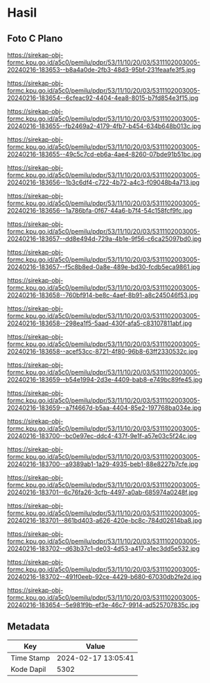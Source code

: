 # Hasil

## Foto C Plano

https://sirekap-obj-formc.kpu.go.id/a5c0/pemilu/pdpr/53/11/10/20/03/5311102003005-20240216-183653--b8a4a0de-2fb3-48d3-95bf-231feaafe3f5.jpg

https://sirekap-obj-formc.kpu.go.id/a5c0/pemilu/pdpr/53/11/10/20/03/5311102003005-20240216-183654--6cfeac92-4404-4ea8-8015-b7fd854e3f15.jpg

https://sirekap-obj-formc.kpu.go.id/a5c0/pemilu/pdpr/53/11/10/20/03/5311102003005-20240216-183655--fb2469a2-4179-4fb7-b454-634b648b013c.jpg

https://sirekap-obj-formc.kpu.go.id/a5c0/pemilu/pdpr/53/11/10/20/03/5311102003005-20240216-183655--49c5c7cd-eb6a-4ae4-8260-07bde91b51bc.jpg

https://sirekap-obj-formc.kpu.go.id/a5c0/pemilu/pdpr/53/11/10/20/03/5311102003005-20240216-183656--1b3c6df4-c722-4b72-a4c3-f09048b4a713.jpg

https://sirekap-obj-formc.kpu.go.id/a5c0/pemilu/pdpr/53/11/10/20/03/5311102003005-20240216-183656--1a786bfa-0f67-44a6-b7f4-54c158fcf9fc.jpg

https://sirekap-obj-formc.kpu.go.id/a5c0/pemilu/pdpr/53/11/10/20/03/5311102003005-20240216-183657--dd8e494d-729a-4b1e-9f56-c6ca25097bd0.jpg

https://sirekap-obj-formc.kpu.go.id/a5c0/pemilu/pdpr/53/11/10/20/03/5311102003005-20240216-183657--f5c8b8ed-0a8e-489e-bd30-fcdb5eca9861.jpg

https://sirekap-obj-formc.kpu.go.id/a5c0/pemilu/pdpr/53/11/10/20/03/5311102003005-20240216-183658--760bf914-be8c-4aef-8b91-a8c245046f53.jpg

https://sirekap-obj-formc.kpu.go.id/a5c0/pemilu/pdpr/53/11/10/20/03/5311102003005-20240216-183658--298ea1f5-5aad-430f-afa5-c83107811abf.jpg

https://sirekap-obj-formc.kpu.go.id/a5c0/pemilu/pdpr/53/11/10/20/03/5311102003005-20240216-183658--acef53cc-8721-4f80-96b8-63ff2330532c.jpg

https://sirekap-obj-formc.kpu.go.id/a5c0/pemilu/pdpr/53/11/10/20/03/5311102003005-20240216-183659--b54e1994-2d3e-4409-bab8-e749bc89fe45.jpg

https://sirekap-obj-formc.kpu.go.id/a5c0/pemilu/pdpr/53/11/10/20/03/5311102003005-20240216-183659--a7f4667d-b5aa-4404-85e2-197768ba034e.jpg

https://sirekap-obj-formc.kpu.go.id/a5c0/pemilu/pdpr/53/11/10/20/03/5311102003005-20240216-183700--bc0e97ec-ddc4-437f-9e1f-a57e03c5f24c.jpg

https://sirekap-obj-formc.kpu.go.id/a5c0/pemilu/pdpr/53/11/10/20/03/5311102003005-20240216-183700--a9389ab1-1a29-4935-beb1-88e8227b7cfe.jpg

https://sirekap-obj-formc.kpu.go.id/a5c0/pemilu/pdpr/53/11/10/20/03/5311102003005-20240216-183701--6c76fa26-3cfb-4497-a0ab-685974a0248f.jpg

https://sirekap-obj-formc.kpu.go.id/a5c0/pemilu/pdpr/53/11/10/20/03/5311102003005-20240216-183701--861bd403-a626-420e-bc8c-784d02614ba8.jpg

https://sirekap-obj-formc.kpu.go.id/a5c0/pemilu/pdpr/53/11/10/20/03/5311102003005-20240216-183702--d63b37c1-de03-4d53-a417-a1ec3dd5e532.jpg

https://sirekap-obj-formc.kpu.go.id/a5c0/pemilu/pdpr/53/11/10/20/03/5311102003005-20240216-183702--491f0eeb-92ce-4429-b680-67030db2fe2d.jpg

https://sirekap-obj-formc.kpu.go.id/a5c0/pemilu/pdpr/53/11/10/20/03/5311102003005-20240216-183654--5e981f9b-ef3e-46c7-9914-ad525707835c.jpg


## Metadata

| Key        | Value               |
| ---------- | ------------------- |
| Time Stamp | 2024-02-17 13:05:41 |
| Kode Dapil | 5302                |



